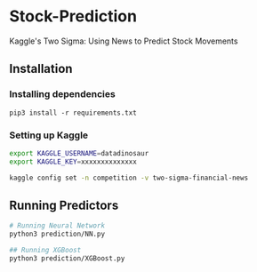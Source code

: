 # Stock-Prediction

Kaggle's Two Sigma: Using News to Predict Stock Movements

## Installation

### Installing dependencies

`pip3 install -r requirements.txt`

### Setting up Kaggle

```sh
export KAGGLE_USERNAME=datadinosaur
export KAGGLE_KEY=xxxxxxxxxxxxxx

kaggle config set -n competition -v two-sigma-financial-news
```

## Running Predictors

```sh
# Running Neural Network
python3 prediction/NN.py

## Running XGBoost
python3 prediction/XGBoost.py
```